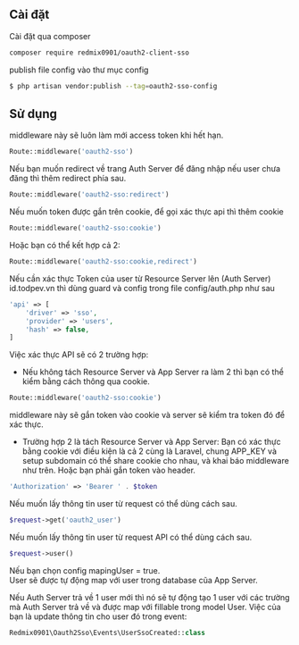 
## Cài đặt

Cài đặt qua composer

``` bash
composer require redmix0901/oauth2-client-sso
```
publish file config vào thư mục config

``` bash
$ php artisan vendor:publish --tag=oauth2-sso-config
```

## Sử dụng

middleware này sẽ luôn làm mới access token khi hết hạn.

``` php
Route::middleware('oauth2-sso') 
```

Nếu bạn muốn redirect về trang Auth Server để đăng nhập nếu user chưa đăng thì thêm redirect phía sau.

``` php
Route::middleware('oauth2-sso:redirect') 
```

Nếu muốn token được gắn trên cookie, để gọi xác thực api thì thêm cookie

``` php
Route::middleware('oauth2-sso:cookie') 
```

Hoặc bạn có thể kết hợp cả 2:

``` php
Route::middleware('oauth2-sso:cookie,redirect') 
```

Nếu cần xác thực Token của user từ Resource Server lên (Auth Server) id.todpev.vn thì dùng guard và config trong file config/auth.php như sau

``` php
'api' => [
    'driver' => 'sso',
    'provider' => 'users',
    'hash' => false,
]
```
Việc xác thực API sẽ có 2 trường hợp:
- Nếu không tách Resource Server và App Server ra làm 2 thì bạn có thể kiểm bằng cách thông qua cookie.

``` php
Route::middleware('oauth2-sso:cookie') 
```
middleware này sẽ gắn token vào cookie và server sẽ kiểm tra token đó để xác thực.

- Trường hợp 2 là tách Resource Server và App Server:
Bạn có xác thực bằng cookie với điều kiện là cả 2 cùng là Laravel, chung APP_KEY và setup subdomain có thể share cookie cho nhau, và khai báo middleware như trên.
Hoặc bạn phải gắn token vào header.

``` php
'Authorization' => 'Bearer ' . $token
```

Nếu muốn lấy thông tin user từ request có thể dùng cách sau.

``` php
$request->get('oauth2_user')
```

Nếu muốn lấy thông tin user từ request API có thể dùng cách sau.

``` php
$request->user()
```

Nếu bạn chọn config mapingUser = true.  
User sẽ được tự động map với user trong database cũa App Server.

Nếu Auth Server trả về 1 user mới thì nó sẽ tự động tạo 1 user với các trường mà Auth Server trả về và được map với fillable trong model User.
Việc của bạn là update thông tin cho user đó trong event:

``` php
Redmix0901\Oauth2Sso\Events\UserSsoCreated::class
```